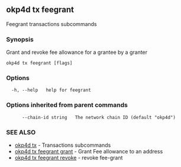 ## okp4d tx feegrant

Feegrant transactions subcommands

### Synopsis

Grant and revoke fee allowance for a grantee by a granter

```
okp4d tx feegrant [flags]
```

### Options

```
  -h, --help   help for feegrant
```

### Options inherited from parent commands

```
      --chain-id string   The network chain ID (default "okp4d")
```

### SEE ALSO

* [okp4d tx](okp4d_tx.md)	 - Transactions subcommands
* [okp4d tx feegrant grant](okp4d_tx_feegrant_grant.md)	 - Grant Fee allowance to an address
* [okp4d tx feegrant revoke](okp4d_tx_feegrant_revoke.md)	 - revoke fee-grant
